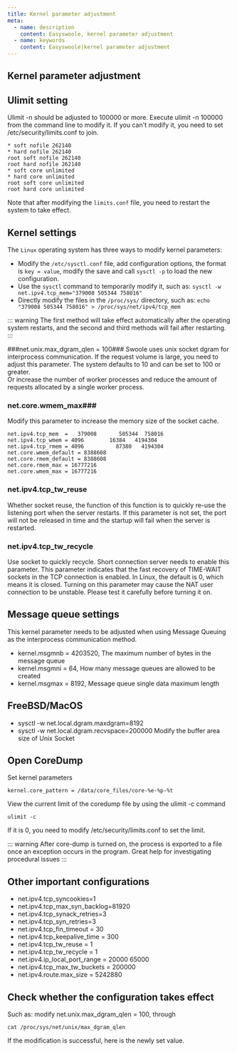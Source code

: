 ```yaml
---
title: Kernel parameter adjustment
meta:
  - name: description
    content: Easyswoole, kernel parameter adjustment
  - name: keywords
    content: Easyswoole|kernel parameter adjustment
---
```

## Kernel parameter adjustment

Ulimit setting
----
Ulimit -n should be adjusted to 100000 or more. Execute ulimit -n 100000 from the command line to modify it. If you can't modify it, you need to set /etc/security/limits.conf to join.
```text
* soft nofile 262140
* hard nofile 262140
root soft nofile 262140
root hard nofile 262140
* soft core unlimited
* hard core unlimited
root soft core unlimited
root hard core unlimited
```
Note that after modifying the `limits.conf` file, you need to restart the system to take effect.

Kernel settings
------
The `Linux` operating system has three ways to modify kernel parameters:

* Modify the `/etc/sysctl.conf` file, add configuration options, the format is `key = value`, modify the save and call `sysctl -p` to load the new configuration.
* Use the `sysctl` command to temporarily modify it, such as: `sysctl -w net.ipv4.tcp_mem="379008 505344 758016"`
* Directly modify the files in the `/proc/sys/` directory, such as: `echo "379008 505344 758016" > /proc/sys/net/ipv4/tcp_mem`

::: warning 
 The first method will take effect automatically after the operating system restarts, and the second and third methods will fail after restarting.
:::


###net.unix.max_dgram_qlen = 100###
Swoole uses unix socket dgram for interprocess communication. If the request volume is large, you need to adjust this parameter. The system defaults to 10 and can be set to 100 or greater.  
Or increase the number of worker processes and reduce the amount of requests allocated by a single worker process.

### net.core.wmem_max###
Modify this parameter to increase the memory size of the socket cache. 

```
net.ipv4.tcp_mem  =   379008       505344  758016
net.ipv4.tcp_wmem = 4096        16384   4194304
net.ipv4.tcp_rmem = 4096          87380   4194304
net.core.wmem_default = 8388608
net.core.rmem_default = 8388608
net.core.rmem_max = 16777216
net.core.wmem_max = 16777216
```

### net.ipv4.tcp_tw_reuse ###
Whether socket reuse, the function of this function is to quickly re-use the listening port when the server restarts. If this parameter is not set, the port will not be released in time and the startup will fail when the server is restarted.
### net.ipv4.tcp_tw_recycle ###
Use socket to quickly recycle. Short connection server needs to enable this parameter. This parameter indicates that the fast recovery of TIME-WAIT sockets in the TCP connection is enabled. In Linux, the default is 0, which means it is closed. Turning on this parameter may cause the NAT user connection to be unstable. Please test it carefully before turning it on.

Message queue settings
-----
This kernel parameter needs to be adjusted when using Message Queuing as the interprocess communication method.

* kernel.msgmnb = 4203520, The maximum number of bytes in the message queue
* kernel.msgmni = 64, How many message queues are allowed to be created
* kernel.msgmax = 8192, Message queue single data maximum length

FreeBSD/MacOS
----
* sysctl -w net.local.dgram.maxdgram=8192
* sysctl -w net.local.dgram.recvspace=200000
Modify the buffer area size of Unix Socket

Open CoreDump
------
Set kernel parameters
```
kernel.core_pattern = /data/core_files/core-%e-%p-%t
```

View the current limit of the coredump file by using the ulimit -c command
```
ulimit -c
```
If it is 0, you need to modify /etc/security/limits.conf to set the limit.

::: warning 
After core-dump is turned on, the process is exported to a file once an exception occurs in the program. Great help for investigating procedural issues
:::
  


Other important configurations
-----

* net.ipv4.tcp_syncookies=1
* net.ipv4.tcp_max_syn_backlog=81920
* net.ipv4.tcp_synack_retries=3
* net.ipv4.tcp_syn_retries=3
* net.ipv4.tcp_fin_timeout = 30
* net.ipv4.tcp_keepalive_time = 300
* net.ipv4.tcp_tw_reuse = 1
* net.ipv4.tcp_tw_recycle = 1
* net.ipv4.ip_local_port_range = 20000    65000
* net.ipv4.tcp_max_tw_buckets = 200000
* net.ipv4.route.max_size = 5242880

Check whether the configuration takes effect
----
Such as: modify net.unix.max_dgram_qlen = 100, through
```
cat /proc/sys/net/unix/max_dgram_qlen
```
If the modification is successful, here is the newly set value.
